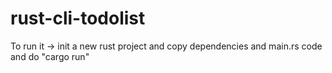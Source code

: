 # rust-cli-todolist

To run it -> init a new rust project and copy dependencies and main.rs code and do "cargo run"
